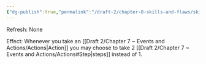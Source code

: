 ```yaml
---
{"dg-publish":true,"permalink":"/draft-2/chapter-8-skills-and-flaws/skill-list/agility/rank-4/double-step/"}
---
```


Refresh: None

Effect:
Whenever you take an [[Draft 2/Chapter 7 ~ Events and Actions/Actions\|Action]] you may choose to take 2 [[Draft 2/Chapter 7 ~ Events and Actions/Actions#Step\|steps]] instead of 1.
